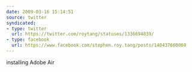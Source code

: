 ```yaml
---
date: 2009-03-16 15:14:51
source: twitter
syndicated:
- type: twitter
  url: https://twitter.com/roytang/statuses/1336694839/
- type: facebook
  url: https://www.facebook.com/stephen.roy.tang/posts/140437660060
---
```


installing Adobe Air